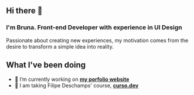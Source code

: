 ## Hi there 👋

### I'm Bruna. Front-end Developer with experience in UI Design

Passionate about creating new experiences, my motivation comes from the desire to transform a simple idea into reality.

## What I've been doing

- 🔭 I’m currently working on [**my porfolio website**](https://brunaboeger.dev.br/) 
- 🌱 I am taking Filipe Deschamps' course, [**curso.dev**](https://curso.dev)

<!--
**brunaboeger/brunaboeger** is a ✨ _special_ ✨ repository because its `README.md` (this file) appears on your GitHub profile.

Here are some ideas to get you started:

- 🔭 I’m currently working on ...
- 🌱 I’m currently learning ...
- 👯 I’m looking to collaborate on ...
- 🤔 I’m looking for help with ...
- 💬 Ask me about ...
- 📫 How to reach me: ...
- 😄 Pronouns: ...
- ⚡ Fun fact: ...
-->
